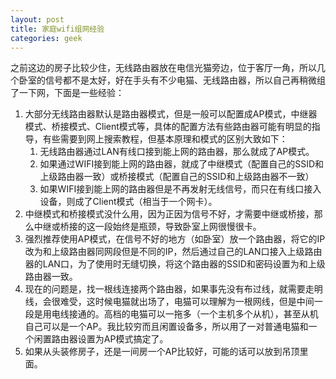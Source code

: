 ```yaml
---
layout: post
title: 家庭wifi组网经验
categories: geek
---
```


之前这边的房子比较少住，无线路由器放在电信光猫旁边，位于客厅一角，所以几个卧室的信号都不是太好，好在手头有不少电猫、无线路由器，所以自己再稍微组了一下网，下面是一些经验：

1. 大部分无线路由器默认是路由器模式，但是一般可以配置成AP模式，中继器模式、桥接模式、Client模式等，具体的配置方法有些路由器可能有明显的指导，有些需要到网上搜索教程，但基本原理和模式的区别大致如下：
   1. 无线路由器通过LAN有线口接到能上网的路由器，那么就成了AP模式。
   2. 如果通过WIFI接到能上网的路由器，就成了中继模式（配置自己的SSID和上级路由器一致）或桥接模式（配置自己的SSID和上级路由器不一致）
   3. 如果WIFI接到能上网的路由器但是不再发射无线信号，而只在有线口接入设备，则成了Client模式（相当于一个网卡）。
2. 中继模式和桥接模式没什么用，因为正因为信号不好，才需要中继或桥接，那么中继或桥接的这一段始终是瓶颈，导致卧室上网很慢很卡。
3. 强烈推荐使用AP模式，在信号不好的地方（如卧室）放一个路由器，将它的IP改为和上级路由器同网段但是不同的IP，然后通过自己的LAN口接入上级路由器的LAN口，为了使用时无缝切换，将这个路由器的SSID和密码设置为和上级路由器一致。
4. 现在的问题是，找一根线连接两个路由器，如果事先没有布过线，就需要走明线，会很难受，这时候电猫就出场了，电猫可以理解为一根网线，但是中间一段是用电线接通的。高档的电猫可以一拖多（一个主机多个从机），甚至从机自己可以是一个AP。我比较穷而且闲置设备多，所以用了一对普通电猫和一个闲置路由器设置为AP模式搞定了。
5. 如果从头装修房子，还是一间房一个AP比较好，可能的话可以放到吊顶里面。